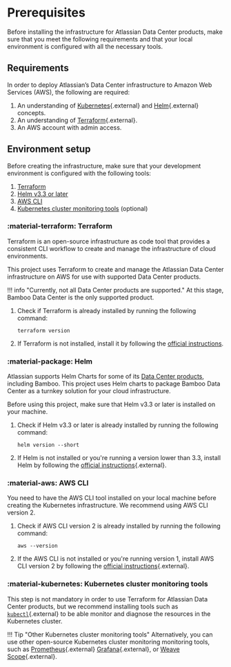 # Prerequisites

Before installing the infrastructure for Atlassian Data Center products, make sure that you meet the following requirements and that your local environment is configured with all the necessary tools.

## Requirements

In order to deploy Atlassian’s Data Center infrastructure to Amazon Web Services (AWS), the following are required:

1. An understanding of [Kubernetes](https://kubernetes.io/docs/concepts/overview/what-is-kubernetes/){.external} and [Helm](https://helm.sh/){.external} concepts.
2. An understanding of [Terraform](https://www.terraform.io/){.external}.
3. An AWS account with admin access. 

## Environment setup

Before creating the infrastructure, make sure that your development environment is configured with the following tools:

1. [Terraform](#terraform) 
2. [Helm v3.3 or later](#helm)
3. [AWS CLI](#aws-cli)
4. [Kubernetes cluster monitoring tools](#kubernetes-cluster-monitoring-tools) (optional)

### :material-terraform: Terraform

Terraform is an open-source infrastructure as code tool that provides a consistent CLI workflow to create and manage the infrastructure of cloud environments. 

This project uses Terraform to create and manage the Atlassian Data Center infrastructure on AWS for use with supported Data Center products. 

!!! info "Currently, not all Data Center products are supported." 
    At this stage, Bamboo Data Center is the only supported product. 

1. Check if Terraform is already installed by running the following command:
   ```shell
   terraform version
   ```
2. If Terraform is not installed, install it by following the [official instructions](https://learn.hashicorp.com/tutorials/terraform/install-cli).

### :material-package: Helm

Atlassian supports Helm Charts for some of its [Data Center products](https://atlassian.github.io/data-center-helm-charts/), including Bamboo. This project uses Helm charts to package Bamboo Data Center as a turnkey solution for your cloud infrastructure.

Before using this project, make sure that Helm v3.3 or later is installed on your machine. 

1. Check if Helm v3.3 or later is already installed by running the following command:

   ```shell
   helm version --short
   ```

2. If Helm is not installed or you're running a version lower than 3.3, install Helm by following the [official instructions](https://helm.sh/docs/intro/install/){.external}.

### :material-aws: AWS CLI

You need to have the AWS CLI tool installed on your local machine before creating the Kubernetes infrastructure. We recommend using AWS CLI version 2.

1. Check if AWS CLI version 2 is already installed by running the following command:
    ```shell
    aws --version
    ```
2. If the AWS CLI is not installed or you're running version 1, install AWS CLI version 2 by following the [official instructions](https://docs.aws.amazon.com/cli/latest/userguide/getting-started-install.html){.external}.

### :material-kubernetes: Kubernetes cluster monitoring tools

This step is not mandatory in order to use Terraform for Atlassian Data Center products, but we recommend installing tools such as [`kubectl`](https://kubernetes.io/docs/tasks/tools/#kubectl){.external} to be able monitor 
and diagnose the resources in the Kubernetes cluster. 

!!! Tip "Other Kubernetes cluster monitoring tools"
    Alternatively, you can use other open-source Kubernetes cluster monitoring monitoring tools, such as [Prometheus](https://github.com/prometheus/prometheus){.external} [Grafana](https://github.com/grafana/grafana){.external}, or [Weave Scope](https://github.com/weaveworks/scope){.external}.
    

 